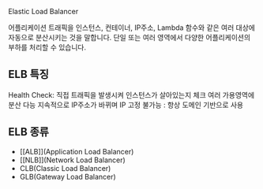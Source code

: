 Elastic Load Balancer

어플리케이션 트래픽을 인스턴스, 컨테이너, IP주소, Lambda 함수와 같은 여러 대상에 자동으로 분산시키는 것을 말합니다.
단일 또는 여러 영역에서 다양한 어플리케이션의 부하를 처리할 수 있습니다.

## ELB 특징

Health Check: 직접 트래픽을 발생시켜 인스턴스가 살아있는지 체크
여러 가용영역에 분산 다능
지속적으로 IP주소가 바뀌며 IP 고정 불가능 : 항상 도메인 기반으로 사용

## ELB 종류

- [[ALB]](Application Load Balancer)
- [[NLB]](Network Load Balancer)
- CLB(Classic Load Balancer)
- GLB(Gateway Load Balancer)

